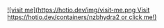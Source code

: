 [![visit me](https://hotio.dev/img/visit-me.png Visit https://hotio.dev/containers/nzbhydra2 or click me!)](https://hotio.dev/containers/nzbhydra2)
